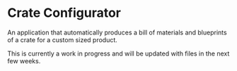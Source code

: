 # Crate Configurator
An application that automatically produces a bill of materials and blueprints of a crate for a custom sized product.

This is currently a work in progress and will be updated with files in the next few weeks.
